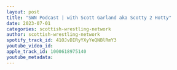 ```yaml
---
layout: post
title: "SWN Podcast | with Scott Garland aka Scotty 2 Hotty"
date: 2023-07-01
categories: scottish-wrestling-network
author: scottish-wrestling-network
spotify_track_id: 41OJvDIRyYXyYeQNBlRmY3
youtube_video_id: 
apple_track_id: 1000618975140
youtube_metadata: 
---
```

